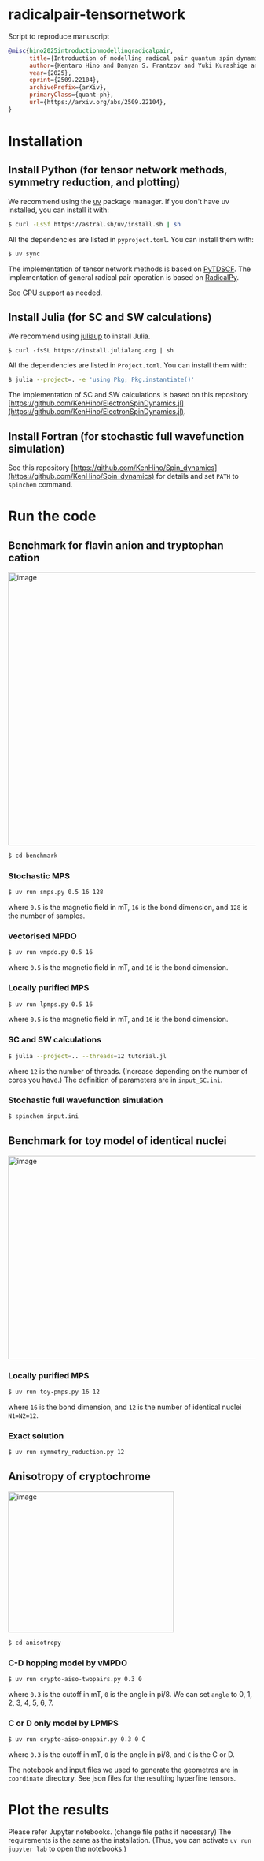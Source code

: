 # radicalpair-tensornetwork
Script to reproduce manuscript
```bibtex
@misc{hino2025introductionmodellingradicalpair,
      title={Introduction of modelling radical pair quantum spin dynamics with tensor networks}, 
      author={Kentaro Hino and Damyan S. Frantzov and Yuki Kurashige and Lewis M. Antill},
      year={2025},
      eprint={2509.22104},
      archivePrefix={arXiv},
      primaryClass={quant-ph},
      url={https://arxiv.org/abs/2509.22104}, 
}
```

# Installation

## Install Python (for tensor network methods, symmetry reduction, and plotting)
We recommend using the [uv](https://docs.astral.sh/uv/) package manager. If you don't have uv installed, you can install it with:
```bash
$ curl -LsSf https://astral.sh/uv/install.sh | sh
```
All the dependencies are listed in `pyproject.toml`. You can install them with:
```bash
$ uv sync
```
The implementation of tensor network methods is based on [PyTDSCF](https://github.com/QCLovers/PyTDSCF).
The implementation of general radical pair operation is based on [RadicalPy](https://github.com/Spin-Chemistry-Labs/radicalpy).

See [GPU support](https://github.com/QCLovers/PyTDSCF?tab=readme-ov-file#gpu-support) as needed.

## Install Julia (for SC and SW calculations)
We recommend using [juliaup](https://github.com/JuliaLang/juliaup) to install Julia.
```
$ curl -fsSL https://install.julialang.org | sh
```
All the dependencies are listed in `Project.toml`. You can install them with:
```bash
$ julia --project=. -e 'using Pkg; Pkg.instantiate()'
```
The implementation of SC and SW calculations is based on this repository [https://github.com/KenHino/ElectronSpinDynamics.jl](https://github.com/KenHino/ElectronSpinDynamics.jl).

## Install Fortran (for stochastic full wavefunction simulation)
See this repository [https://github.com/KenHino/Spin_dynamics](https://github.com/KenHino/Spin_dynamics) for details and set `PATH` to `spinchem` command.


# Run the code

## Benchmark for flavin anion and tryptophan cation
<img width="597" height="554" alt="image" src="https://github.com/user-attachments/assets/0c49c80c-fdce-4c4f-911c-8202be3f4da6" />

```bash
$ cd benchmark
```

### Stochastic MPS
```bash
$ uv run smps.py 0.5 16 128
```
where `0.5` is the magnetic field in mT, `16` is the bond dimension, and `128` is the number of samples.

### vectorised MPDO
```bash
$ uv run vmpdo.py 0.5 16
```
where `0.5` is the magnetic field in mT, and `16` is the bond dimension.

### Locally purified MPS
```bash
$ uv run lpmps.py 0.5 16
```
where `0.5` is the magnetic field in mT, and `16` is the bond dimension.


### SC and SW calculations
```bash
$ julia --project=.. --threads=12 tutorial.jl
```
where `12` is the number of threads. (Increase depending on the number of cores you have.)
The definition of parameters are in `input_SC.ini`.

### Stochastic full wavefunction simulation
```bash
$ spinchem input.ini
```


## Benchmark for toy model of identical nuclei
<img width="926" height="413" alt="image" src="https://github.com/user-attachments/assets/3d422a4f-58fd-4349-abe6-1d6f434ef84a" />

### Locally purified MPS
```bash
$ uv run toy-pmps.py 16 12
```
where `16` is the bond dimension, and `12` is the number of identical nuclei `N1=N2=12`.

### Exact solution
```bash
$ uv run symmetry_reduction.py 12
```


## Anisotropy of cryptochrome
<img width="337" height="286" alt="image" src="https://github.com/user-attachments/assets/57485abc-1581-42cc-88c1-ccb9043f733d" />

```bash
$ cd anisotropy
```

### C-D hopping model by vMPDO
```bash
$ uv run crypto-aiso-twopairs.py 0.3 0
```
where `0.3` is the cutoff in mT, `0` is the angle in pi/8. We can set `angle` to 0, 1, 2, 3, 4, 5, 6, 7. 

### C or D only model by LPMPS
```bash
$ uv run crypto-aiso-onepair.py 0.3 0 C
```
where `0.3` is the cutoff in mT, `0` is the angle in pi/8, and `C` is the C or D.

The notebook and input files we used to generate the geometres are in `coordinate` directory. See json files for the resulting hyperfine tensors.


# Plot the results

Please refer Jupyter notebooks. (change file paths if necessary)
The requirements is the same as the installation. (Thus, you can activate `uv run jupyter lab` to open the notebooks.)

